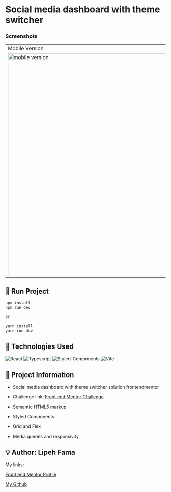 #  Social media dashboard with theme switcher


### Screenshots

<table>
  <tr>
    <td>Mobile Version</td>
    <td>Desktop Version</td>
  </tr>
  <tr valign="top">
    <td> <img height=700 src="https://user-images.githubusercontent.com/91050670/232945582-86b1de96-0398-4072-aa17-b41728a35f34.png" alt="mobile version" /></td>
    <td><img height=700 src="https://user-images.githubusercontent.com/91050670/232945254-3388b7f7-afde-4238-8a60-62d369123ea5.png" alt="desktop version" /></td>
  </tr>
</table>


## :rocket: Run Project

```bash
npm install
npm run dev

or

yarn install
yarn run dev
```

## :wrench: Technologies Used
![React](https://img.shields.io/badge/react-%2320232a.svg?style=for-the-badge&logo=react&logoColor=%2361DAFB)
![Typescript](https://img.shields.io/badge/TypeScript-007ACC?style=for-the-badge&logo=typescript&logoColor=white)
![Styled-Components](https://img.shields.io/badge/styled--components-DB7093?style=for-the-badge&logo=styled-components&logoColor=white)
![Vite](https://img.shields.io/badge/vite-%23646CFF.svg?style=for-the-badge&logo=vite&logoColor=white)

## :book: Project Information
- Social media dashboard with theme switcher solution frontendmentor

- <p>Challenge link:<a href="https://www.frontendmentor.io/challenges/social-media-dashboard-with-theme-switcher-6oY8ozp_H"> Front end Mentor Challenge</a></p>

- Semantic HTML5 markup

- Styled Components

- Grid and Flex

- Media queries and responsivity


## :bulb: Author: Lipeh Fama
   My links:
   <p><a href="https://www.frontendmentor.io/profile/FelipeFama">Front end Mentor Profile</a></p>
   <p><a href="https://github.com/FelipeFama">My Github</a></p>
